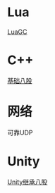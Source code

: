 # Lua

[LuaGC](.\Lua\LuaGC.md)

# C++

[基础八股](.\C++\C++基础面经.md)

# 网络

可靠UDP



# Unity

[Unity继承八股](.\Unity\Unity基础面经.md)